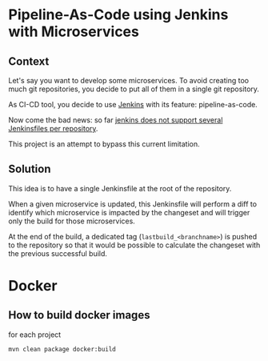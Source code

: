 # Pipeline-As-Code using Jenkins with Microservices

## Context
Let's say you want to develop some microservices.
To avoid creating too much git repositories, you decide to put all of them in a single git repository.

As CI-CD tool, you decide to use [Jenkins](https://jenkins.io/) with its feature: pipeline-as-code.

Now come the bad news: so far [jenkins does not support several Jenkinsfiles per repository](https://issues.jenkins-ci.org/browse/JENKINS-43749).

This project is an attempt to bypass this current limitation.

## Solution
This idea is to have a single Jenkinsfile at the root of the repository.

When a given microservice is updated, this Jenkinsfile will perform a diff to identify
which microservice is impacted by the changeset and will trigger only the build for those microservices.

At the end of the build, a dedicated tag (`lastbuild_<branchname>`) is pushed to the repository so that it would be possible to
calculate the changeset with the previous successful build.


# Docker
## How to build docker images
for each project

`mvn clean package docker:build` 